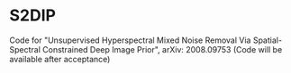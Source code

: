 # S2DIP
Code for "Unsupervised Hyperspectral Mixed Noise Removal Via Spatial-Spectral Constrained Deep Image Prior", arXiv: 2008.09753
(Code will be available after acceptance)
